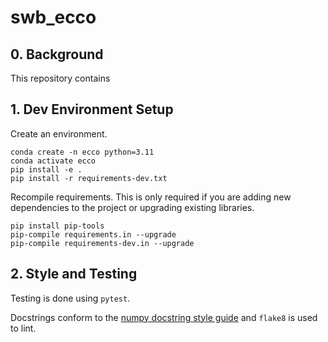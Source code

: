 # swb_ecco

## 0. Background
This repository contains 


## 1. Dev Environment Setup
Create an environment.
```shell
conda create -n ecco python=3.11
conda activate ecco
pip install -e .
pip install -r requirements-dev.txt
```

Recompile requirements. 
This is only required if you are adding new dependencies to the project or upgrading existing libraries.
```shell
pip install pip-tools
pip-compile requirements.in --upgrade
pip-compile requirements-dev.in --upgrade
```

## 2. Style and Testing
Testing is done using `pytest`.

Docstrings conform to the [numpy docstring style guide](https://numpydoc.readthedocs.io/en/latest/format.html) 
and `flake8` is used to lint.
